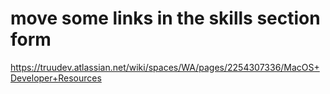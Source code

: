 # move some links in the skills section form 

<https://truudev.atlassian.net/wiki/spaces/WA/pages/2254307336/MacOS+Developer+Resources>
